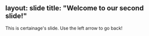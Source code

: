 layout: slide
title: "Welcome to our second slide!"
---
This is certainage's slide.
Use the left arrow to go back!
